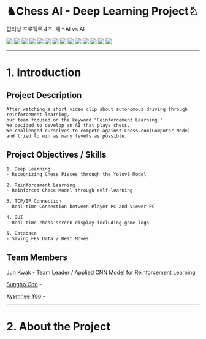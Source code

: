 # ♞Chess AI - Deep Learning Project♘
딥러닝 프로젝트 4조. 체스AI vs AI

<img src="https://img.shields.io/badge/github-181717?style=flat-square&logo=GitHub&logoColor=white">
<img src="https://img.shields.io/badge/git-F05032?style=flat-square&logo=Git&logoColor=white">
<img src="https://img.shields.io/badge/Slack-4A154B?style=flat-square&logo=Slack&logoColor=white">
<img src="https://img.shields.io/badge/Chess.com-81B64C?style=flat-square&logo=Chess.com&logoColor=white"> 
<img src="https://img.shields.io/badge/Linux-FCC624?style=flat-square&logo=Linux&logoColor=white"> 
<img src="https://img.shields.io/badge/Ubuntu-E95420?style=flat-square&logo=Ubuntu&logoColor=white"> 
<img src="https://img.shields.io/badge/PyQT-41CD52?style=flat-square&logo=Qt&logoColor=white">
<img src="https://img.shields.io/badge/MySQL-4479A1?style=flat-square&logo=MySQL&logoColor=white"> 
<img src="https://img.shields.io/badge/GoogleCloud-4285F4?style=flat-square&logo=GoogleCloud&logoColor=white"> 
<img src="https://img.shields.io/badge/Yolov8-8A2BE2">
<img src="https://img.shields.io/badge/TCP/IP-blue">
<img src="https://img.shields.io/badge/python-3776AB?style=flat-square&logo=Python&logoColor=white"> 
<img src="https://img.shields.io/badge/VSC-007ACC?style=flat-square&logo=VisualStudioCode&logoColor=white"> 
<img src="https://img.shields.io/badge/TensorFlow-FF6F00?style=flat-square&logo=TensorFlow&logoColor=white"> 


---

# 1. Introduction
## Project Description
    After watching a short video clip about autonomous driving through reinforcement learning, 
    our team focused on the keyword "Reinforcement Learning."
    We decided to develop an AI that plays chess.
    We challenged ourselves to compete against Chess.com(Computer Mode) and tried to win as many levels as possible.
  
## Project Objectives / Skills
    1. Deep Learning
    - Recognizing Chess Pieces through the Yolov8 Model
    
    2. Reinforcement Learning
    - Reinforced Chess Model through self-learning
    
    3. TCP/IP Connection
    - Real-time Connection between Player PC and Viewer PC
    
    4. GUI
    - Real-time chess screen display including game logs
    
    5. Database
    - Saving FEN Data / Best Moves
## Team Members
  [Jun Kwak](https://github.com/junroun) - Team Leader / Applied CNN Model for Reinforcement Learning
  
  [Sungho Cho](https://github.com/cccsssshh) - 
  
  [Kyemhee Yoo](https://gist.github.com/kyemhee) - 

---

# 2. About the Project

